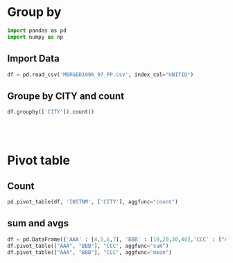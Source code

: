 # Group by
```python
import pandas as pd
import numpy as np
```

## Import Data
```python
df = pd.read_csv('MERGED1996_97_PP.csv', index_col="UNITID")
```

## Groupe by CITY and count
```python
df.groupby(['CITY']).count()
```

<br><br>

# Pivot table

## Count
```python
pd.pivot_table(df, 'INSTNM', ['CITY'], aggfunc="count")
```

## sum and avgs
```python
df = pd.DataFrame({'AAA' : [4,5,6,7], 'BBB' : [10,20,30,40],'CCC' : ["A","B","B","A"]})
df.pivot_table(["AAA", "BBB"], "CCC", aggfunc="sum")
df.pivot_table(["AAA", "BBB"], "CCC", aggfunc="mean")
```
